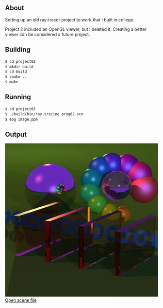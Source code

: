 ## About

Setting up an old ray-tracer project to work that I built in college.

Project 2 included an OpenGL viewer, but I deleted it. Creating a better viewer can be considered a future project.

## Building

``` bash
$ cd project02
$ mkdir build
$ cd build
$ cmake ..
$ make
```

## Running

``` bash
$ cd project02
$ ./build/bin/ray-tracing prog02.scn 
$ eog image.ppm
```

## Output

<div class="card">
  <div class="card-image">
    <img src="image.png">
  </div>
  <div class="card-action">
    <a href="prog02.scn">Open scene file</a>
  </div>
</div>
